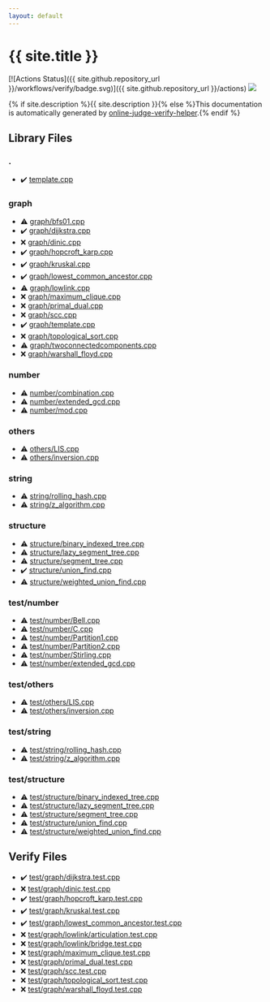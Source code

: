 ```yaml
---
layout: default
---
```


<!-- mathjax config similar to math.stackexchange -->
<script type="text/javascript" async
  src="https://cdnjs.cloudflare.com/ajax/libs/mathjax/2.7.5/MathJax.js?config=TeX-MML-AM_CHTML">
</script>
<script type="text/x-mathjax-config">
  MathJax.Hub.Config({
    TeX: { equationNumbers: { autoNumber: "AMS" }},
    tex2jax: {
      inlineMath: [ ['$','$'] ],
      processEscapes: true
    },
    "HTML-CSS": { matchFontHeight: false },
    displayAlign: "left",
    displayIndent: "2em"
  });
</script>

<script type="text/javascript" src="https://cdnjs.cloudflare.com/ajax/libs/jquery/3.4.1/jquery.min.js"></script>
<script src="https://cdn.jsdelivr.net/npm/jquery-balloon-js@1.1.2/jquery.balloon.min.js" integrity="sha256-ZEYs9VrgAeNuPvs15E39OsyOJaIkXEEt10fzxJ20+2I=" crossorigin="anonymous"></script>
<script type="text/javascript" src="assets/js/copy-button.js"></script>
<link rel="stylesheet" href="assets/css/copy-button.css" />


# {{ site.title }}

[![Actions Status]({{ site.github.repository_url }}/workflows/verify/badge.svg)]({{ site.github.repository_url }}/actions)
<a href="{{ site.github.repository_url }}"><img src="https://img.shields.io/github/last-commit/{{ site.github.owner_name }}/{{ site.github.repository_name }}" /></a>

{% if site.description %}{{ site.description }}{% else %}This documentation is automatically generated by <a href="https://github.com/kmyk/online-judge-verify-helper">online-judge-verify-helper</a>.{% endif %}

## Library Files

<div id="5058f1af8388633f609cadb75a75dc9d"></div>

### .

* :heavy_check_mark: <a href="library/template.cpp.html">template.cpp</a>


<div id="f8b0b924ebd7046dbfa85a856e4682c8"></div>

### graph

* :warning: <a href="library/graph/bfs01.cpp.html">graph/bfs01.cpp</a>
* :heavy_check_mark: <a href="library/graph/dijkstra.cpp.html">graph/dijkstra.cpp</a>
* :x: <a href="library/graph/dinic.cpp.html">graph/dinic.cpp</a>
* :heavy_check_mark: <a href="library/graph/hopcroft_karp.cpp.html">graph/hopcroft_karp.cpp</a>
* :heavy_check_mark: <a href="library/graph/kruskal.cpp.html">graph/kruskal.cpp</a>
* :heavy_check_mark: <a href="library/graph/lowest_common_ancestor.cpp.html">graph/lowest_common_ancestor.cpp</a>
* :warning: <a href="library/graph/lowlink.cpp.html">graph/lowlink.cpp</a>
* :x: <a href="library/graph/maximum_clique.cpp.html">graph/maximum_clique.cpp</a>
* :x: <a href="library/graph/primal_dual.cpp.html">graph/primal_dual.cpp</a>
* :x: <a href="library/graph/scc.cpp.html">graph/scc.cpp</a>
* :heavy_check_mark: <a href="library/graph/template.cpp.html">graph/template.cpp</a>
* :x: <a href="library/graph/topological_sort.cpp.html">graph/topological_sort.cpp</a>
* :warning: <a href="library/graph/twoconnectedcomponents.cpp.html">graph/twoconnectedcomponents.cpp</a>
* :x: <a href="library/graph/warshall_floyd.cpp.html">graph/warshall_floyd.cpp</a>


<div id="b1bc248a7ff2b2e95569f56de68615df"></div>

### number

* :warning: <a href="library/number/combination.cpp.html">number/combination.cpp</a>
* :warning: <a href="library/number/extended_gcd.cpp.html">number/extended_gcd.cpp</a>
* :warning: <a href="library/number/mod.cpp.html">number/mod.cpp</a>


<div id="5e2bab0ecb94c4ea40777733195abe1b"></div>

### others

* :warning: <a href="library/others/LIS.cpp.html">others/LIS.cpp</a>
* :warning: <a href="library/others/inversion.cpp.html">others/inversion.cpp</a>


<div id="b45cffe084dd3d20d928bee85e7b0f21"></div>

### string

* :warning: <a href="library/string/rolling_hash.cpp.html">string/rolling_hash.cpp</a>
* :warning: <a href="library/string/z_algorithm.cpp.html">string/z_algorithm.cpp</a>


<div id="07414f4e15ca943e6cde032dec85d92f"></div>

### structure

* :warning: <a href="library/structure/binary_indexed_tree.cpp.html">structure/binary_indexed_tree.cpp</a>
* :warning: <a href="library/structure/lazy_segment_tree.cpp.html">structure/lazy_segment_tree.cpp</a>
* :warning: <a href="library/structure/segment_tree.cpp.html">structure/segment_tree.cpp</a>
* :heavy_check_mark: <a href="library/structure/union_find.cpp.html">structure/union_find.cpp</a>
* :warning: <a href="library/structure/weighted_union_find.cpp.html">structure/weighted_union_find.cpp</a>


<div id="27c49c4e5cc6f85fad5dbff6f8f0ef1b"></div>

### test/number

* :warning: <a href="library/test/number/Bell.cpp.html">test/number/Bell.cpp</a>
* :warning: <a href="library/test/number/C.cpp.html">test/number/C.cpp</a>
* :warning: <a href="library/test/number/Partition1.cpp.html">test/number/Partition1.cpp</a>
* :warning: <a href="library/test/number/Partition2.cpp.html">test/number/Partition2.cpp</a>
* :warning: <a href="library/test/number/Stirling.cpp.html">test/number/Stirling.cpp</a>
* :warning: <a href="library/test/number/extended_gcd.cpp.html">test/number/extended_gcd.cpp</a>


<div id="387155223b8efcb396433364712bb3df"></div>

### test/others

* :warning: <a href="library/test/others/LIS.cpp.html">test/others/LIS.cpp</a>
* :warning: <a href="library/test/others/inversion.cpp.html">test/others/inversion.cpp</a>


<div id="e46c0047b1d14ef43eeaaf13f64d385f"></div>

### test/string

* :warning: <a href="library/test/string/rolling_hash.cpp.html">test/string/rolling_hash.cpp</a>
* :warning: <a href="library/test/string/z_algorithm.cpp.html">test/string/z_algorithm.cpp</a>


<div id="2c7aa83aa7981015c539598d29afdf98"></div>

### test/structure

* :warning: <a href="library/test/structure/binary_indexed_tree.cpp.html">test/structure/binary_indexed_tree.cpp</a>
* :warning: <a href="library/test/structure/lazy_segment_tree.cpp.html">test/structure/lazy_segment_tree.cpp</a>
* :warning: <a href="library/test/structure/segment_tree.cpp.html">test/structure/segment_tree.cpp</a>
* :warning: <a href="library/test/structure/union_find.cpp.html">test/structure/union_find.cpp</a>
* :warning: <a href="library/test/structure/weighted_union_find.cpp.html">test/structure/weighted_union_find.cpp</a>


## Verify Files

* :heavy_check_mark: <a href="verify/test/graph/dijkstra.test.cpp.html">test/graph/dijkstra.test.cpp</a>
* :x: <a href="verify/test/graph/dinic.test.cpp.html">test/graph/dinic.test.cpp</a>
* :heavy_check_mark: <a href="verify/test/graph/hopcroft_karp.test.cpp.html">test/graph/hopcroft_karp.test.cpp</a>
* :heavy_check_mark: <a href="verify/test/graph/kruskal.test.cpp.html">test/graph/kruskal.test.cpp</a>
* :heavy_check_mark: <a href="verify/test/graph/lowest_common_ancestor.test.cpp.html">test/graph/lowest_common_ancestor.test.cpp</a>
* :x: <a href="verify/test/graph/lowlink/articulation.test.cpp.html">test/graph/lowlink/articulation.test.cpp</a>
* :x: <a href="verify/test/graph/lowlink/bridge.test.cpp.html">test/graph/lowlink/bridge.test.cpp</a>
* :x: <a href="verify/test/graph/maximum_clique.test.cpp.html">test/graph/maximum_clique.test.cpp</a>
* :x: <a href="verify/test/graph/primal_dual.test.cpp.html">test/graph/primal_dual.test.cpp</a>
* :x: <a href="verify/test/graph/scc.test.cpp.html">test/graph/scc.test.cpp</a>
* :x: <a href="verify/test/graph/topological_sort.test.cpp.html">test/graph/topological_sort.test.cpp</a>
* :x: <a href="verify/test/graph/warshall_floyd.test.cpp.html">test/graph/warshall_floyd.test.cpp</a>


